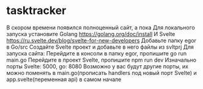 # tasktracker
В скором времени появился полноценный сайт, а пока 
Для локального запуска установите 
Golang https://golang.org/doc/install
И Svelte https://ru.svelte.dev/blog/svelte-for-new-developers
Добавьте папку egor в Go/src
Создайте Svelte проект и добавьте в него файлы из svltprj
Для запуска сайта:
Перейдите в консоли в папку egor, пропишите go run main.go
Перейдите в проект Svelte, пропишите npm run dev
Изначально порты Svelte: 5000, go: 8080
Возможно у вас будут другие порты, их можно поменять в main.go(прописать handlers под новый порт Svelte) и app.svelte(переменная api) в самом начале <script>
По вопросам пишите telegram: egor_bocharov
